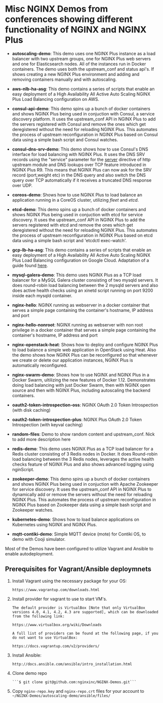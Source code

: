# Misc NGINX Demos from conferences showing different functionality of NGINX and NGINX Plus

*   **autoscaling-demo**: This demo uses one NGINX Plus instance as a load balancer with two upstream groups, one for NGINX Plus web servers and one for Elasticsearch nodes.  All of the instances run in Docker containers. The demo uses both the upstream_conf and status api's.  If shows creating a new NGINX Plus environment and adding and removing containers manually and with autoscaling.

*   **aws-nlb-ha-asg**: This demo contains a series of scripts that enable an easy deployment of a High Availability All Active Auto Scaling NGINX Plus Load Balancing configuration on AWS.

*   **consul-api-demo**: This demo spins up a bunch of docker containers and shows NGINX Plus being used in conjuction with Consul, a service discovery platform. It uses the upstream_conf API in NGINX Plus to add the servers registered with Consul and remove the ones which get deregistered without the need for reloading NGINX Plus. This automates the process of upstream reconfiguration in NGINX Plus based on Consul data using a simple bash script and Consul watches.

*   **consul-dns-srv-demo**: This demo shows how to use Consul's DNS interface for load balancing with NGINX Plus. It uses the DNS SRV records using the "service" parameter for the [server](http://nginx.org/en/docs/http/ngx_http_upstream_module.html#server) directive of http upstream module and DNS lookups over TCP feature introduced in NGINX Plus R9. This means that NGINX Plus can now ask for the SRV record (port,weight etc) in the DNS query and also switch the DNS query over TCP automatically if it receives a truncated DNS response over UDP.

*   **coreos-demo**: Shows how to use NGINX Plus to load balance an application running in a CoreOS cluster,
utilizing *fleet* and *etcd*.

*   **etcd-demo**: This demo spins up a bunch of docker containers and shows NGINX Plus being used in conjuction with etcd for service discovery. It uses the upstream_conf API in NGINX Plus to add the servers registered with etcd and remove the ones which get deregistered without the need for reloading NGINX Plus. This automates the process of upstream reconfiguration in NGINX Plus based on etcd data using a simple bash script and 'etcdctl exec-watch'.

*   **gcp-lb-ha-asg**: This demo contains a series of scripts that enable an easy deployment of a High Availability All Active Auto Scaling NGINX Plus Load Balancing configuration on Google Cloud. Adaptation of a guide found [here](https://www.nginx.com/resources/deployment-guides/all-active-nginx-plus-load-balancing-gce/).

*   **mysql-galera-demo**: This demo uses NGINX Plus as a TCP load balancer for a MySQL Galera cluster consisting of two mysqld servers. It does round-robin load balancing between the 2 mysqld servers and also does active health checks using an xinetd script running on port 9200 inside each mysqld container.

*   **nginx-hello**: NGINX running as webserver in a docker container that serves a simple page containing the container's hostname, IP address and port

*   **nginx-hello-nonroot**: NGINX running as webserver with non root privilege in a docker container that serves a simple page containing the container's hostname, IP address and port

*   **nginx-openstack-heat**: Shows how to deploy and configure NGINX Plus to load balance a simple
web application in OpenStack using Heat. Also the demo shows how NGINX Plus can be reconfigured so that
whenever we create or delete our application instances, NGINX Plus is automatically reconfigured.

*   **nginx-swarm-demo**:  Shows how to use NGINX and NGINX Plus in a Docker Swarm, ultilizing the new features of Docker 1.12.  Demonstrates doing load balancing with just Docker Swarm, then with NGINX open source and then with NGINX Plus, including autoscaling the backend containers.

*   **oauth2-token-introspection-oss**: NGINX OAuth 2.0 Token Introspection (with disk caching)

*   **oauth2-token-introspection-plus**: NGINX Plus OAuth 2.0 Token Introspection (with keyval caching)

*   **random-files**: Demo to show random content and upstream_conf. Nick to add more description here

*   **redis-demo**: This demo uses NGINX Plus as a TCP load balancer for a Redis cluster consisting of 3 Redis nodes in Docker. It does Round-robin load balancing between the 3 Redis nodes, leverages the active health checks feature of NGINX Plus and also shows advanced logging using nginScript.

*   **zookeeper-demo**: This demo spins up a bunch of docker containers and shows NGINX Plus being used in conjuction with Apache Zookeeper for service discovery. It uses the upstream_conf API in NGINX Plus to dynamically add or remove the servers without the need for reloading NGINX Plus. This automates the process of upstream reconfiguration in NGINX Plus based on Zookeeper data using a simple bash script and Zookeeper watches.

* **kubernetes-demo**: Shows how to load balance applications on Kubernetes using NGINX and NGINX Plus.

*   **mqtt-contiki-demo**: Simple MQTT device (mote) for Contiki OS, to demo with Cooji simulator.

Most of the Demos have been configured to utilize Vagrant and Ansible to enable autodeployment.

## Prerequisites for Vagrant/Ansible deploymnets

1. Install Vagrant using the necessary package for your OS:

       https://www.vagrantup.com/downloads.html

1. Install provider for vagrant to use to start VM's.

       The default provider is VirtualBox [Note that only VirtualBox versions 4.0, 4.1, 4.2, 4.3 are supported], which can be downloaded from the following link:

       https://www.virtualbox.org/wiki/Downloads

       A full list of providers can be found at the following page, if you do not want to use VirtualBox:

       https://docs.vagrantup.com/v2/providers/

1. Install Ansible:

       http://docs.ansible.com/ansible/intro_installation.html

1. Clone demo repo

       ```$ git clone git@github.com:nginxinc/NGINX-Demos.git```

1. Copy ```nginx-repo.key``` and ```nginx-repo.crt``` files for your account to ```~/NGINX-Demos/autoscaling-demo/ansible/files/```
